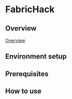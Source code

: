 # FabricHack

## Overview
[Overview](Overview.md)
## Environment setup

## Prerequisites

## How to use

